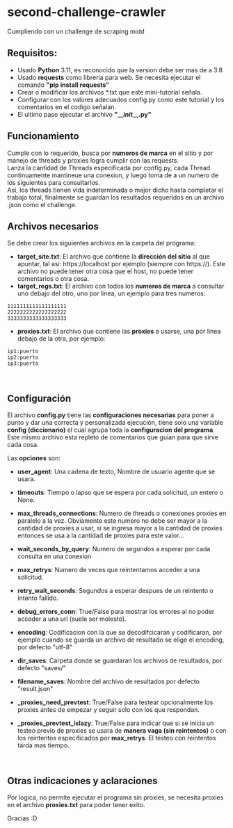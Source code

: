 # second-challenge-crawler
Cumpliendo con un challenge de scraping midd

## Requisitos:
 * Usado **Python** 3.11, es reconocido que la version debe ser mas de a 3.8
 * Usado **requests** como libreria para web.
    Se necesita ejecutar el comando **"pip install requests"**
 * Crear o modificar los archivos *.txt que este mini-tutorial señala.
 * Configurar con los valores adecuados config.py como este tutorial y los comentarios en el codigo señalan.
 * El ultimo paso ejecutar el archivo **"\___init_\__.py"**

## Funcionamiento
Cumple con lo requerido, busca por **numeros de marca** en el sitio y por manejo de threads y proxies logra cumplir con las requests.<br>
Lanza la cantidad de Threads especificada por config.py, cada Thread continuamente mantineue una conexion, y luego toma de a un numero de los siguientes para consultarlos.<br>
Asi, los threads tienen vida indeterminada o mejor dicho hasta completar el trabajo total, finalmente se guardan los resultados requeridos en un archivo .json como el challenge.

## Archivos necesarios
 Se debe crear los siguientes archivos en la carpeta del programa:
 * **target_site.txt**: El archivo que contiene la **dirección del sitio** al que apuntar, tal asi: https://localhost por ejemplo (siempre con https://). Este archivo no puede tener otra cosa que el host, no puede tener comentarios o otra cosa.
 * **target_regs.txt**: El archivo con todos los **numeros de marca** a consultar uno debajo del otro, uno por linea, un ejemplo para tres numeros:

```
1111111111111111111
2222222222222222222
3333333333333333333
```

 * **proxies.txt**: El archivo que contiene las **proxies** a usarse, una por linea debajo de la otra, por ejemplo:

```
ip1:puerto
ip2:puerto
ip3:puerto
```

<br>

## Configuración
 El archivo **config.py** tiene las **configuraciones necesarias** para poner a punto y dar una correcta y personalizada ejecución, tiene solo una variable **config (diccionario)** el cual agrupa toda la **configuracion del programa**. Este mismo archivo esta repleto de comentarios que guian para que sirve cada cosa.
 
 Las **opciones** son:

  * **user_agent**: Una cadena de texto, Nombre de usuario agente que se usara.
    
  * **timeouts**: Tiempo o lapso que se espera por cada solicitud, un entero o None.

  * **max_threads_connections**: Numero de threads o conexiones proxies en paralelo a la vez.
  Obviamente este numero no debe ser mayor a la cantidad de proxies a usar, si se ingresa mayor a la cantidad de proxies entonces se usa a la cantidad de proxies para este valor...
    
  * **wait_seconds_by_query**: Numero de segundos a esperar por cada consulta en una conexion

  * **max_retrys**: Numero de veces que reintentamos acceder a una solicitud.

  * **retry_wait_seconds**: Segundos a esperar despues de un reintento o intento fallido.

  * **debug_errors_conn**: True/False para mostrar los errores al no poder acceder a una url (suele ser molesto).
    
  * **encoding**: Codificacion con la que se decodifcicaran y codificaran, por ejemplo cuando se guarda un archivo de resultado se elige el encoding, por defecto "utf-8"

  * **dir_saves**: Carpeta donde se guardaran los archivos de resultados, por defecto "saves/"
    
  * **filename_saves**: Nombre del archivo de resultados por defecto "result.json"
    <br>
  * **_proxies_need_prevtest**: True/False para testear opcionalmente los proxies antes de empezar y seguir solo con los que respondan.

  * **_proxies_prevtest_islazy**: True/False para indicar que si se inicia un testeo previo de proxies
  se usara de **manera vaga (sin reintentos)** o con los reintentos especificados por **max_retrys**.
  El testeo con reintentos tarda mas tiempo.


<br>

## Otras indicaciones y aclaraciones

  Por logica, no permite ejecutar el programa sin proxies, se necesita proxies en el archivo **proxies.txt** para poder tener exito.

Gracias :D
